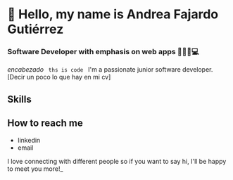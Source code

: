 # 👋 Hello, my name is Andrea Fajardo Gutiérrez
### Software Developer with emphasis on web apps 👩🏼‍🎓💻
_encabezado_
<code> ths is code </code>
I'm a passionate junior software developer. 
[Decir un poco lo que hay en mi cv]

## Skills

## How to reach me
- linkedin
- email 

I love connecting with different people so if you want to say hi, I'll be happy to meet you more!_
